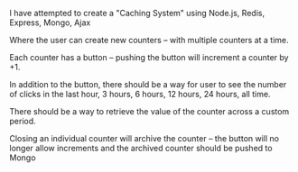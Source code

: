 I have attempted to create a "Caching System" using Node.js, Redis, Express, Mongo, Ajax


Where the user can create new counters – with multiple counters at a time.

Each counter has a button – pushing the button will increment a counter by +1.

In addition to the button, there should be a way for user to see the number of clicks in the last hour, 3 hours, 6 hours, 12 hours, 24 hours, all time.

There should be a way to retrieve the value of the counter across a custom period.

Closing an individual counter will archive the counter – the button will no longer allow increments and the archived counter should be pushed to Mongo
